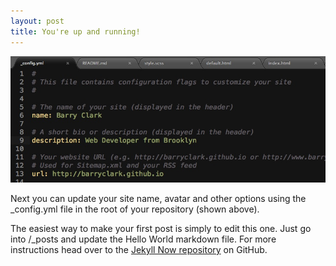 ```yaml
---
layout: post
title: You're up and running!
---
```


![_config.yml](/images/config.jpg)

Next you can update your site name, avatar and other options using the _config.yml file in the root of your repository (shown above).

The easiest way to make your first post is simply to edit this one. Just go into /_posts and update the Hello World markdown file. For more instructions head over to the [Jekyll Now repository](https://github.com/barryclark/jekyll-now) on GitHub. 